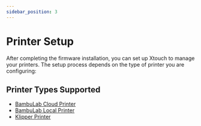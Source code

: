 ```yaml
---
sidebar_position: 3
---
```


# Printer Setup

After completing the firmware installation, you can set up Xtouch to manage your printers. The setup process depends on the type of printer you are configuring:

## Printer Types Supported

- [BambuLab Cloud Printer](./bblcloud.md)
- [BambuLab Local Printer](./bbllocal.md)
- [Klipper Printer](./klipper.md)

